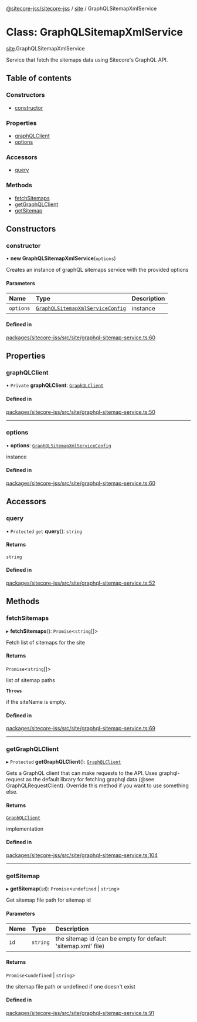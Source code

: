[@sitecore-jss/sitecore-jss](../README.md) / [site](../modules/site.md) / GraphQLSitemapXmlService

# Class: GraphQLSitemapXmlService

[site](../modules/site.md).GraphQLSitemapXmlService

Service that fetch the sitemaps data using Sitecore's GraphQL API.

## Table of contents

### Constructors

- [constructor](site.GraphQLSitemapXmlService.md#constructor)

### Properties

- [graphQLClient](site.GraphQLSitemapXmlService.md#graphqlclient)
- [options](site.GraphQLSitemapXmlService.md#options)

### Accessors

- [query](site.GraphQLSitemapXmlService.md#query)

### Methods

- [fetchSitemaps](site.GraphQLSitemapXmlService.md#fetchsitemaps)
- [getGraphQLClient](site.GraphQLSitemapXmlService.md#getgraphqlclient)
- [getSitemap](site.GraphQLSitemapXmlService.md#getsitemap)

## Constructors

### constructor

• **new GraphQLSitemapXmlService**(`options`)

Creates an instance of graphQL sitemaps service with the provided options

#### Parameters

| Name | Type | Description |
| :------ | :------ | :------ |
| `options` | [`GraphQLSitemapXmlServiceConfig`](../modules/site.md#graphqlsitemapxmlserviceconfig) | instance |

#### Defined in

[packages/sitecore-jss/src/site/graphql-sitemap-service.ts:60](https://github.com/Sitecore/jss/blob/5b411c1f2/packages/sitecore-jss/src/site/graphql-sitemap-service.ts#L60)

## Properties

### graphQLClient

• `Private` **graphQLClient**: [`GraphQLClient`](../interfaces/index.GraphQLClient.md)

#### Defined in

[packages/sitecore-jss/src/site/graphql-sitemap-service.ts:50](https://github.com/Sitecore/jss/blob/5b411c1f2/packages/sitecore-jss/src/site/graphql-sitemap-service.ts#L50)

___

### options

• **options**: [`GraphQLSitemapXmlServiceConfig`](../modules/site.md#graphqlsitemapxmlserviceconfig)

instance

#### Defined in

[packages/sitecore-jss/src/site/graphql-sitemap-service.ts:60](https://github.com/Sitecore/jss/blob/5b411c1f2/packages/sitecore-jss/src/site/graphql-sitemap-service.ts#L60)

## Accessors

### query

• `Protected` `get` **query**(): `string`

#### Returns

`string`

#### Defined in

[packages/sitecore-jss/src/site/graphql-sitemap-service.ts:52](https://github.com/Sitecore/jss/blob/5b411c1f2/packages/sitecore-jss/src/site/graphql-sitemap-service.ts#L52)

## Methods

### fetchSitemaps

▸ **fetchSitemaps**(): `Promise`\<`string`[]\>

Fetch list of sitemaps for the site

#### Returns

`Promise`\<`string`[]\>

list of sitemap paths

**`Throws`**

if the siteName is empty.

#### Defined in

[packages/sitecore-jss/src/site/graphql-sitemap-service.ts:69](https://github.com/Sitecore/jss/blob/5b411c1f2/packages/sitecore-jss/src/site/graphql-sitemap-service.ts#L69)

___

### getGraphQLClient

▸ `Protected` **getGraphQLClient**(): [`GraphQLClient`](../interfaces/index.GraphQLClient.md)

Gets a GraphQL client that can make requests to the API. Uses graphql-request as the default
library for fetching graphql data (@see GraphQLRequestClient). Override this method if you
want to use something else.

#### Returns

[`GraphQLClient`](../interfaces/index.GraphQLClient.md)

implementation

#### Defined in

[packages/sitecore-jss/src/site/graphql-sitemap-service.ts:104](https://github.com/Sitecore/jss/blob/5b411c1f2/packages/sitecore-jss/src/site/graphql-sitemap-service.ts#L104)

___

### getSitemap

▸ **getSitemap**(`id`): `Promise`\<`undefined` \| `string`\>

Get sitemap file path for sitemap id

#### Parameters

| Name | Type | Description |
| :------ | :------ | :------ |
| `id` | `string` | the sitemap id (can be empty for default 'sitemap.xml' file) |

#### Returns

`Promise`\<`undefined` \| `string`\>

the sitemap file path or undefined if one doesn't exist

#### Defined in

[packages/sitecore-jss/src/site/graphql-sitemap-service.ts:91](https://github.com/Sitecore/jss/blob/5b411c1f2/packages/sitecore-jss/src/site/graphql-sitemap-service.ts#L91)
